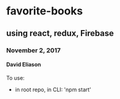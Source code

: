 # favorite-books
## using react, redux, Firebase
### November 2, 2017
#### David Eliason

To use:
- in root repo, in CLI: 'npm start'